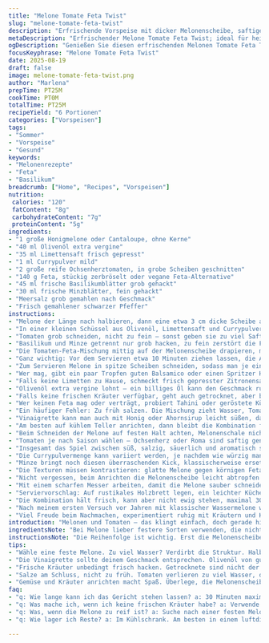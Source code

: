 ```yaml
---
title: "Melone Tomate Feta Twist"
slug: "melone-tomate-feta-twist"
description: "Erfrischende Vorspeise mit dicker Melonenscheibe, saftigen Tomaten, frischem Basilikum und cremigem Feta. Leicht gewürzt mit Limettensaft, Olivenöl, einer Prise Currypulver und Minze statt Schnittlauch sorgt für einen überraschenden Twist. Schnell zusammengerührt, mit knackigem Biss und fruchtiger Frische. Perfekt für heiße Tage, vegan mit Feta-Alternative möglich. Statt Wassermelone gern auch Honigmelone oder Cantaloupe ausprobieren. Ideal als unkomplizierter Sommerstart. Salzen erst zuletzt, damit der Feta nicht wässrig wird."
metaDescription: "Erfrischender Melone Tomate Feta Twist; ideal für heiße Tage, einfache Zubereitung, ganz besondere Aromen."
ogDescription: "Genießen Sie diesen erfrischenden Melonen Tomate Feta Twist; die perfekte Vorspeise für den Sommer, voller Geschmack und Frische."
focusKeyphrase: "Melone Tomate Feta Twist"
date: 2025-08-19
draft: false
image: melone-tomate-feta-twist.png
author: "Marlena"
prepTime: PT25M
cookTime: PT0M
totalTime: PT25M
recipeYield: "6 Portionen"
categories: ["Vorspeisen"]
tags:
- "Sommer"
- "Vorspeise"
- "Gesund"
keywords:
- "Melonenrezepte"
- "Feta"
- "Basilikum"
breadcrumb: ["Home", "Recipes", "Vorspeisen"]
nutrition: 
 calories: "120"
 fatContent: "8g"
 carbohydrateContent: "7g"
 proteinContent: "5g"
ingredients:
- "1 große Honigmelone oder Cantaloupe, ohne Kerne"
- "40 ml Olivenöl extra vergine"
- "35 ml Limettensaft frisch gepresst"
- "1 ml Currypulver mild"
- "2 große reife Ochsenherztomaten, in grobe Scheiben geschnitten"
- "140 g Feta, stückig zerbröselt oder vegane Feta-Alternative"
- "45 ml frische Basilikumblätter grob gehackt"
- "30 ml frische Minzblätter, fein gehackt"
- "Meersalz grob gemahlen nach Geschmack"
- "Frisch gemahlener schwarzer Pfeffer"
instructions:
- "Melone der Länge nach halbieren, dann eine etwa 3 cm dicke Scheibe abschneiden. Auf eine große Servierplatte legen, die Farbe und das satte Fruchtfleisch sollen gut sichtbar sein."
- "In einer kleinen Schüssel aus Olivenöl, Limettensaft und Currypulver eine Vinaigrette verquirlen. Mit Salz und frisch gemahlenem Pfeffer nachjustieren. Nicht zu viel Salz – die Tomaten bringen Süße."
- "Tomaten grob schneiden, nicht zu fein – sonst geben sie zu viel Saft ab. Feta blockweise zupfen oder veganen Käse in ähnliche Größe schneiden."
- "Basilikum und Minze getrennt nur grob hacken, zu fein zerstört die Frische. Misch alles in einer Schüssel. Vorsichtig die Vinaigrette unterheben, damit die Tomaten nicht zerfallen."
- "Die Tomaten-Feta-Mischung mittig auf der Melonenscheibe drapieren, mit den Kräutern großzügig bestreuen – das Grün macht optisch und geschmacklich den Unterschied."
- "Ganz wichtig: Vor dem Servieren etwa 10 Minuten ziehen lassen, die Aromen müssen sich verbinden, aber es darf nicht matschig werden. Melone sollte frisch und noch fest sein, sonst die Scheibe wannanders zuschneiden."
- "Zum Servieren Melone in spitze Scheiben schneiden, sodass man je ein Stück von Frucht und Belag auf dem Teller hat. Mit grobem Salz bestreuen für den salzigen Crunch, frisch gemahlenen Pfeffer darüber."
- "Wer mag, gibt ein paar Tropfen guten Balsamico oder einen Spritzer Honig darüber – das süß-saure Spiel gibt noch Tiefe."
- "Falls keine Limetten zu Hause, schmeckt frisch gepresster Zitronensaft auch, aber Limette bringt mehr Frische und leichte Säure."
- "Olivenöl extra vergine lohnt – ein billiges Öl kann den Geschmack ruinieren, einfach testen am Löffel."
- "Falls keine frischen Kräuter verfügbar, geht auch getrocknet, aber bitte sparsam, frisch ist deutlich lebendiger."
- "Wer keinen Feta mag oder verträgt, probiert Tahini oder geröstete Kürbiskerne für das gewisse Etwas statt Käse."
- "Ein häufiger Fehler: Zu früh salzen. Die Mischung zieht Wasser, Tomaten fallen auseinander, Melone wird wässrig. Also lieber abschließend leicht nachwürzen."
- "Vinaigrette kann man auch mit Honig oder Ahornsirup leicht süßen, das balanciert den Curryton schön aus, aber für Puristen nicht nötig."
- "Am besten auf kühlem Teller anrichten, dann bleibt die Kombination frisch und knackig."
- "Beim Schneiden der Melone auf festen Halt achten, Melonenschale nicht zu dünn abschneiden, sonst bricht die Scheibe beim Tragen und Servieren."
- "Tomaten je nach Saison wählen – Ochsenherz oder Roma sind saftig genug, Kirsch- oder Cocktailtomaten zerfallen zu schnell."
- "Insgesamt das Spiel zwischen süß, salzig, säuerlich und aromatisch soll in Balance sein, Improvisation mit Kräutern und Limetten bringt Leben rein."
- "Die Currypulvermenge kann variiert werden, je nachdem wie würzig man es mag. Ein Hauch entfaltet Aroma, zu viel erdrückt Frische."
- "Minze bringt noch diesen überraschenden Kick, klassischerweise ersetzt sie Schnittlauch, war mein persönlicher Versuch mit Entdeckung."
- "Die Texturen müssen kontrastieren: glatte Melone gegen körnigen Feta, saftige Tomaten, fettige Vinaigrette, knackige Kräuter."
- "Nicht vergessen, beim Anrichten die Melonenscheibe leicht abtropfen lassen oder kurz trocken tupfen, zu viel Restsaft verwässert schnell."
- "Mit einem scharfen Messer arbeiten, damit die Melone sauber schneidet und nicht zerquetscht."
- "Serviervorschlag: Auf rustikales Holzbrett legen, ein leichter Küchenlärm begleitet das Zubereiten – Kräuter schneiden, Melone wummert beim Aufschneiden, alles authentisch."
- "Die Kombination hält frisch, kann aber nicht ewig stehen, maximal 30 Minuten beim Servieren, sonst verliert die Melone Biss."
- "Nach meinem ersten Versuch vor Jahren mit klassischer Wassermelone war die Konsistenz zu wässrig, darum die Umstellung auf Honigmelone – spritziger und fester."
- "Viel Freude beim Nachmachen, experimentiert ruhig mit Kräutern und Käsealternativen, das Grundgerüst ist simpel, doch die Details machen den Unterschied."
introduction: "Melonen und Tomaten – das klingt einfach, doch gerade hier liegt die Herausforderung in der richtigen Balance. Zu viel Saft, zu schwacher Geschmack, alles wird schnell matschig. Ich habe gelernt: Melone dick schneiden, Kräuter frisch wählen, salzen erst am Schluss. Nicht die typische Wassermelone – Honigmelone oder Cantaloupe sind fester, aromatischer. Currypulver mit Vorsicht dosieren, bringt Tiefe. Limette statt Zitrone, Minze statt Schnittlauch – kleine Änderungen, große Wirkung. Wichtig, die Zutaten ziehen lassen und Temperatur beachten. So ist es eher ein kleines Erlebnis mit Bissen, Texturen und Aromaexplosion. Lerne das richtige Timing, und die Melone bleibt poliert, nicht pampig."
ingredientsNote: "Bei Melone lieber festere Sorten verwenden, die nicht zu viel Wasser freigeben – Wassermelone kann auslaugen. Olivenöl à la extra vergine ist Pflicht für Charakter und Geschmack, schmeckt man wirklich im Endergebnis. Limetten frisch pressen, Flaschenlimette geht, verliert aber an Frische. Currypulver besser mild wählen, süßlich und nicht bitter. Für Käse eignet sich Feta original, für vegane Varianten empfehle ich festen Tofu mariniert oder Cashew-Feta. Frische Kräuter unbedingt nah am Zeitpunkt der Zubereitung hacken, getrocknete Kräuter zerfallen schnell. Salz am Schluss, um Wasser zu vermeiden. Tomaten möglichst fest, nicht überreif verwenden. Optional Minze gibt frische Note statt Schnittlauch, wirkt leichter. Beim Schneiden der Melonenscheibe auf Stabilität achten, nicht zu dünn, sonst bricht sie. Im Zweifel vorher kühlen, das verbessert Schnitt und Struktur."
instructionsNote: "Die Reihenfolge ist wichtig. Erst die Melonenscheibe schneiden, dann die Vinaigrette anrühren, so bleibt sie frisch. Das Mischen der Zutaten vorsichtig machen, um Tomaten nicht zu zerquetschen. Vinaigrette separat zubereiten und abschmecken, erst danach zugeben. Mindestens 10 Minuten ziehen lassen, damit Curry und Limettensaft die Aromen aus den Kräutern ziehen – dabei nicht zu lange, sonst wird die Melone wässrig. Beim Servieren unbedingt grobes Salz und Pfeffer zum Finish verwenden, sonst wirkt alles fad. Schneiden der Melonenscheibe sollte mit scharfem Messer erfolgen, um Auslaufen von Saft zu vermeiden. Kräuter hacken grob, die Aromastücke sollen spürbar bleiben. Variationen mit Balsamico oder Honig sind optional, geben Süße oder Säure, passend zum Geschmack. Wenn keine frischen Kräuter vorhanden sind, lieber roh servieren mit weniger Vinaigrette und etwas Zitronensaft. Beim Würzen kontinuierlich probieren, denn zu viel Salz zerstört die Frische. Timing der Zubereitung: nicht zu früh mischen, um Zersetzung zu vermeiden, aber genug Zeit für Aromaentwicklung. Gute Vorbereitung vereinfacht den Ablauf enorm."
tips:
- "Wähle eine feste Melone. Zu viel Wasser? Verdirbt die Struktur. Halber Cent für frische Varianten. Die Zubereitung ist entscheidend: Ruhezeiten beachten."
- "Die Vinaigrette sollte deinem Geschmack entsprechen. Olivenöl von guter Qualität. Billiges Öl ruiniert das Aroma. Limette bringt Frische, Zitrone ist okay."
- "Frische Kräuter unbedingt frisch hacken. Getrocknete sind nicht der Hit. Achte darauf, dass die Kräuter bei der Zubereitung nicht zerfallen."
- "Salze am Schluss, nicht zu früh. Tomaten verlieren zu viel Wasser, das macht matschig. Versuche die Mischung sanft unterzuheben, um die Texturen zu bewahren."
- "Gemüse und Kräuter anrichten macht Spaß. Überlege, die Melonenscheibe frisch zu servieren. Ein rustikales Holzbrett passt gut zur Präsentation."
faq:
- "q: Wie lange kann ich das Gericht stehen lassen? a: 30 Minuten maximal. Der Biss der Melone ist wichtig. Danach wird sie schneller wässrig."
- "q: Was mache ich, wenn ich keine frischen Kräuter habe? a: Verwende getrocknete Kräuter. Aber weniger ist mehr. Frisch wirkt intensiver."
- "q: Was, wenn die Melone zu reif ist? a: Suche nach einer festen Melone. Die Konsistenz ist wichtig, zu weich wird die Mischung matschig."
- "q: Wie lager ich Reste? a: Im Kühlschrank. Am besten in einem luftdichten Behälter. Frische Zutaten wie Kräuter verlieren schnell ihre Aromen."

---
```

